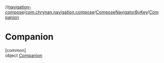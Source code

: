 //[navigation-compose](../../../../index.md)/[com.chrynan.navigation.compose](../../index.md)/[ComposeNavigatorByKey](../index.md)/[Companion](index.md)

# Companion

[common]\
object [Companion](index.md)
